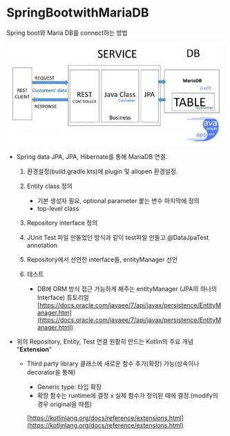 # SpringBootwithMariaDB
Spring boot와 Maria DB를 connect하는 방법

![](../images/Untitled.png)

- Spring data JPA, JPA, Hibernate를 통해 MariaDB 연결.
    1. 환경설정(build.gradle.kts)에 plugin 및 allopen 환경설정.
    2. Entity class 정의
        - 기본 생성자 필요, optional parameter 붙는 변수 마지막에 정의
        - top-level class

    3.  Repository interface 정의
    4. JUnit Test 파일 만들었던 방식과 같이 test파일 만들고 @DataJpaTest annotation
    5. Repository에서 선언한 interface들, entityManager 선언
    6. 테스트
        - DB에 ORM 방식 접근 가능하게 해주는 entityManager (JPA의 하나의 Interface) 튜토리얼 [https://docs.oracle.com/javaee/7/api/javax/persistence/EntityManager.htm](https://docs.oracle.com/javaee/7/api/javax/persistence/EntityManager.html)

- 위의 Repository, Entity, Test 연결 원활히 만드는 Kotlin의 주요 개념 "**Extension**"
    - Third party library 클래스에 새로운 함수 추가(확장) 가능(상속이나 decorator을 통해)
        - Generic type: 타입 확장
        - 확장 함수는 runtime에 결정 x 실제 함수가 정의된 때에 결정.(modify의 경우 original을 따름)

        [https://kotlinlang.org/docs/reference/extensions.html](https://kotlinlang.org/docs/reference/extensions.html)
